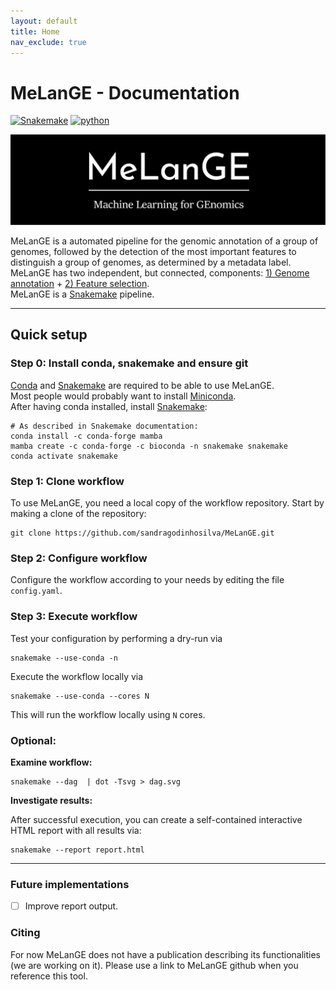 ```yaml
---
layout: default
title: Home
nav_exclude: true
---
```


# MeLanGE - Documentation

[![Snakemake](https://img.shields.io/badge/snakemake-≥5.31-brightgreen.svg)](https://snakemake.bitbucket.io)
[![python](https://img.shields.io/badge/python-≥3.8-brightgreen.svg)](https://www.python.org/)

![Header](bitmap3.jpeg)

MeLanGE is a automated pipeline for the genomic annotation of a group of genomes, followed by the detection of the most important features to distinguish a group of genomes, as determined by a metadata label.  
MeLanGE has two independent, but connected, components: [1) Genome annotation](description/#1-genome-annotation) + [2) Feature selection](description/#2-feature-selection).  
MeLanGE is a [Snakemake](https://snakemake.readthedocs.io/en/stable/#) pipeline.

* * *

## Quick setup

### Step 0: Install conda, snakemake and ensure git
[Conda](https://conda.io/docs/) and
[Snakemake](https://snakemake.readthedocs.io) are required to be able to use
MeLanGE. \
Most people would probably want to install
[Miniconda](https://conda.io/miniconda.html). \
After having conda installed, install [Snakemake](https://snakemake.readthedocs.io/en/stable/getting_started/installation.html):

    # As described in Snakemake documentation:
    conda install -c conda-forge mamba
    mamba create -c conda-forge -c bioconda -n snakemake snakemake
    conda activate snakemake

### Step 1: Clone workflow
To use MeLanGE, you need a local copy of the workflow repository. Start by
making a clone of the repository: 

    git clone https://github.com/sandragodinhosilva/MeLanGE.git

### Step 2: Configure workflow
Configure the workflow according to your needs by editing the file
`config.yaml`.

### Step 3: Execute workflow
Test your configuration by performing a dry-run via

    snakemake --use-conda -n

Execute the workflow locally via

    snakemake --use-conda --cores N

This will run the workflow locally using `N` cores. 

### Optional: 
**Examine workflow:**

    snakemake --dag  | dot -Tsvg > dag.svg

**Investigate results:** 

After successful execution, you can create a self-contained interactive HTML report with all results via:

    snakemake --report report.html

* * *

### Future implementations
- [ ] Improve report output.


### Citing
For now MeLanGE does not have a publication describing its functionalities (we are working on it). Please use a link to MeLanGE github when you reference this tool.